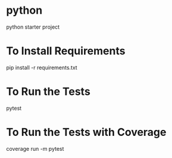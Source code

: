 # python

python starter project

# To Install Requirements

pip install -r requirements.txt

# To Run the Tests

pytest

# To Run the Tests with Coverage

coverage run -m pytest
